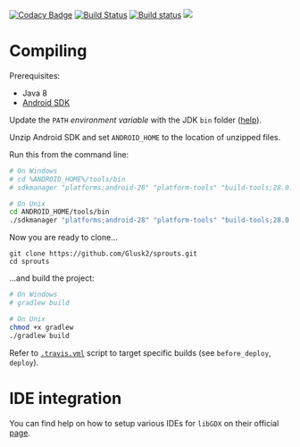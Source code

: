 [![Codacy Badge](https://api.codacy.com/project/badge/Grade/239591577a9a4a83ab80bbd2f6fcfdea)](https://app.codacy.com/app/Glusk2/sprouts?utm_source=github.com&utm_medium=referral&utm_content=Glusk2/sprouts&utm_campaign=Badge_Grade_Dashboard)
[![Build Status](https://travis-ci.com/Glusk2/sprouts.svg?branch=master)](https://travis-ci.com/Glusk2/sprouts)
[![Build status](https://ci.appveyor.com/api/projects/status/8p0xficdfjn90odb/branch/master?svg=true)](https://ci.appveyor.com/project/Glusk2/sprouts/branch/master)
[![](https://tokei.rs/b1/github/Glusk2/sprouts)](https://github.com/Glusk2/sprouts)

# Compiling
Prerequisites:
- Java 8
- [Android SDK](https://developer.android.com/studio/#command-tools)

Update the `PATH` *environment variable* with the JDK `bin` folder
([help](https://stackoverflow.com/questions/1672281/environment-variables-for-java-installation)).

Unzip Android SDK and set `ANDROID_HOME` to the location of unzipped files.

Run this from the command line:

``` bash
# On Windows
# cd %ANDROID_HOME%/tools/bin
# sdkmanager "platforms;android-28" "platform-tools" "build-tools;28.0.3" "docs"

# On Unix
cd ANDROID_HOME/tools/bin
./sdkmanager "platforms;android-28" "platform-tools" "build-tools;28.0.3" "docs"

```

Now you are ready to clone...
```
git clone https://github.com/Glusk2/sprouts.git
cd sprouts
```
...and build the project:
``` bash
# On Windows
# gradlew build

# On Unix
chmod +x gradlew 
./gradlew build
```

Refer to [`.travis.yml`](https://github.com/Glusk2/sprouts/blob/master/.travis.yml)
script to target specific builds (see `before_deploy`, `deploy`).

# IDE integration

You can find help on how to setup various IDEs for `libGDX` on their official
[page](https://libgdx.badlogicgames.com/documentation/gettingstarted/Setting%20Up.html).
